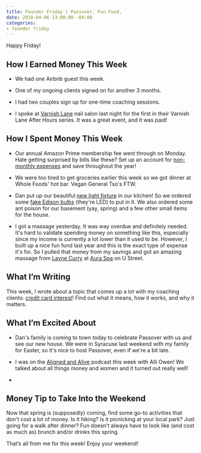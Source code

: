 ```yaml
---
title: Founder Friday | Passover, Fun Fund,
date: 2018-04-06 13:00:00 -04:00
categories:
- founder friday
---
```


Happy Friday!

## **How I Earned Money This Week**

* We had one Airbnb guest this week.

* One of my ongoing clients signed on for another 3 months.

* I had two couples sign up for one-time coaching sessions. 

* I spoke at [Varnish Lane](https://varnishlane.com/) nail salon last night for the first in their Varnish Lane After Hours series. It was a great event, and it was paid!

## **How I Spent Money This Week**

* Our annual Amazon Prime membership fee went through on Monday. Hate getting surprised by bills like these? Set up an account for [non-monthly expenses](https://www.maggiegermano.com/blog/prepare-for-non-monthly-expenses) and save throughout the year!

* We were too tired to get groceries earlier this week so we got dinner at Whole Foods' hot bar. Vegan General Tso's FTW.

* Dan put up our beautiful [new light fixture](https://www.wayfair.com/lighting/pdp/trent-austin-design-3-light-kitchen-island-pendant-tadn1746.html) in our kitchen! So we ordered some [fake Edison bulbs](https://smile.amazon.com/gp/product/B06XTG6LTZ/ref=oh_aui_detailpage_o04_s00?ie=UTF8&psc=1) (they're LED) to put in it. We also ordered some ant poison for our basement (yay, spring) and a few other small items for the house.

* I got a massage yesterday. It was way overdue and definitely needed. It's hard to validate spending money on something like this, especially since my income is currently a lot lower than it used to be. However, I built up a nice fun fund last year and this is the exact type of expense it's for. So I pulled that money from my savings and got an amazing massage from [Layne Curry](http://vidafitness.com/featured-instructor-layne-curry/) at [Aura Spa](http://auraspa.net/) on U Street.

## **What I’m Writing**

This week, I wrote about a topic that comes up a lot with my coaching clients: [credit card interest](https://www.maggiegermano.com/blog/how-does-credit-card-interest-work/)! Find out what it means, how it works, and why it matters.

## **What I’m Excited About**

* Dan's family is coming to town today to celebrate Passover with us and see our new house. We were in Syracuse last weekend with my family for Easter, so it's nice to host Passover, even if we're a bit late.

* I was on the [Aligned and Alive](http://alliowen.com/maggie/) podcast this week with Alli Owen! We talked about all things money and women and it turned out really well!

* 

## **Money Tip to Take Into the Weekend**

Now that spring is (supposedly) coming, find some go-to activities that don't cost a lot of money. Is it hiking? Is it picnicking at your local park? Just going for a walk after dinner? Fun doesn't always have to look like (and cost as much as) brunch and/or drinks this spring. 

That’s all from me for this week! Enjoy your weekend!